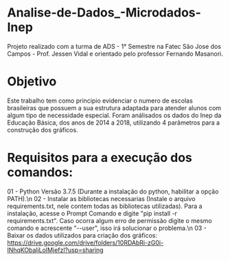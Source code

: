 # Analise-de-Dados_-Microdados-Inep
Projeto realizado com a turma de ADS - 1° Semestre na Fatec São Jose dos Campos - Prof. Jessen Vidal e orientado pelo professor Fernando Masanori.

# Objetivo
Este trabalho tem como principio evidenciar o numero de escolas brasileiras que possuem a sua estrutura adaptada para atender alunos com algum tipo de necessidade especial. Foram análisados os dados do Inep da Educação Básica, dos anos de 2014 a 2018, utilizando 4 parâmetros para a construção dos gráficos.

# Requisitos para a execução dos comandos:
01 - Python Versão 3.7.5 (Durante a instalação do python, habilitar a opção PATH).\n
02 - Instalar as bibliotecas necessarias (Instale o arquivo requirements.txt, nele contem todas as bibliotecas utilizadas). Para a instalação, acesse o Prompt Comando e digite "pip install -r requirements.txt". Caso ocorra algum erro de permissão digite o mesmo comando e acrescente "--user", isso irá solucionar o problema.\n
03 - Baixar os dados utilizados para criação dos gráficos: https://drive.google.com/drive/folders/10RDAbRi-zG0i-lNhqKObaljLoIMjefzl?usp=sharing
